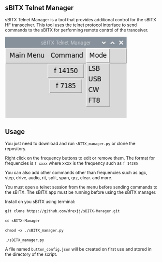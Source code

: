 sBITX Telnet Manager
--------------------------------

sBITX Telnet Manager is a tool that provides additional control for the sBITX HF transceiver. This tool uses the telnet protocol interface to send commands to the sBITX for performing remote control of the tranceiver.

![Alt text](images/sbitx-manager.JPG)


Usage
-----

You just need to download and run ```sBITX_manager.py``` or clone the repository.

Right click on the frequency buttons to edit or remove them. The format for frequencies is ```f xxxx``` where xxxx is the frequency
such as ```f 14285```

You can also add other commands other than frequencies such as agc, step, drive, audio, rit, split, span, qrz, clear. and more.

You must open a telnet session from the menu before sending commands to the sBITX. The sBITX app must be running before using the sBITX manager.

Install on you sBITX using terminal:

```
git clone https://github.com/drexjj/sBITX-Manager.git

cd sBITX-Manager

chmod +x ./sBITX_manager.py

./sBITX_manager.py

```


A file named `button_config.json` will be created on first use and stored in the directory of the script.
